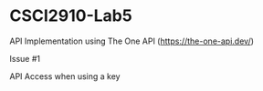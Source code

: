 # CSCI2910-Lab5
API Implementation using The One API (https://the-one-api.dev/)

Issue #1


API Access when using a key
